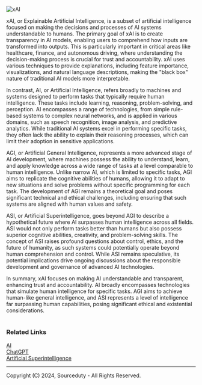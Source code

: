 ![xAI](https://github.com/sourceduty/xAI/assets/123030236/3067d2ab-cf1b-4832-85d4-e7a0027fbad5)

xAI, or Explainable Artificial Intelligence, is a subset of artificial intelligence focused on making the decisions and processes of AI systems understandable to humans. The primary goal of xAI is to create transparency in AI models, enabling users to comprehend how inputs are transformed into outputs. This is particularly important in critical areas like healthcare, finance, and autonomous driving, where understanding the decision-making process is crucial for trust and accountability. xAI uses various techniques to provide explanations, including feature importance, visualizations, and natural language descriptions, making the "black box" nature of traditional AI models more interpretable.

In contrast, AI, or Artificial Intelligence, refers broadly to machines and systems designed to perform tasks that typically require human intelligence. These tasks include learning, reasoning, problem-solving, and perception. AI encompasses a range of technologies, from simple rule-based systems to complex neural networks, and is applied in various domains, such as speech recognition, image analysis, and predictive analytics. While traditional AI systems excel in performing specific tasks, they often lack the ability to explain their reasoning processes, which can limit their adoption in sensitive applications.

AGI, or Artificial General Intelligence, represents a more advanced stage of AI development, where machines possess the ability to understand, learn, and apply knowledge across a wide range of tasks at a level comparable to human intelligence. Unlike narrow AI, which is limited to specific tasks, AGI aims to replicate the cognitive abilities of humans, allowing it to adapt to new situations and solve problems without specific programming for each task. The development of AGI remains a theoretical goal and poses significant technical and ethical challenges, including ensuring that such systems are aligned with human values and safety.

ASI, or Artificial Superintelligence, goes beyond AGI to describe a hypothetical future where AI surpasses human intelligence across all fields. ASI would not only perform tasks better than humans but also possess superior cognitive abilities, creativity, and problem-solving skills. The concept of ASI raises profound questions about control, ethics, and the future of humanity, as such systems could potentially operate beyond human comprehension and control. While ASI remains speculative, its potential implications drive ongoing discussions about the responsible development and governance of advanced AI technologies.

In summary, xAI focuses on making AI understandable and transparent, enhancing trust and accountability. AI broadly encompasses technologies that simulate human intelligence for specific tasks. AGI aims to achieve human-like general intelligence, and ASI represents a level of intelligence far surpassing human capabilities, posing significant ethical and existential considerations.

#
### Related Links

[AI](https://github.com/sourceduty/AI)
<br>
[ChatGPT](https://github.com/sourceduty/ChatGPT)
<br>
[Artificial Superintelligence](https://github.com/sourceduty/Artificial_Superintelligence)

***
Copyright (C) 2024, Sourceduty - All Rights Reserved.
